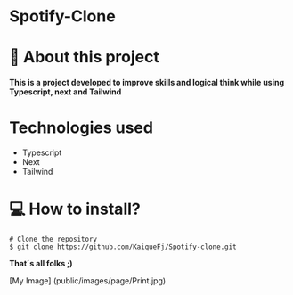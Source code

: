  # Spotify-Clone

# 📕 About this project

#### This is a project developed to improve skills and logical think while using Typescript, next and Tailwind

# Technologies used

- Typescript
- Next
- Tailwind

# 💻 How to install?

```
# Clone the repository
$ git clone https://github.com/KaiqueFj/Spotify-clone.git

```

**That´s all folks ;)**

[My Image] (public/images/page/Print.jpg)